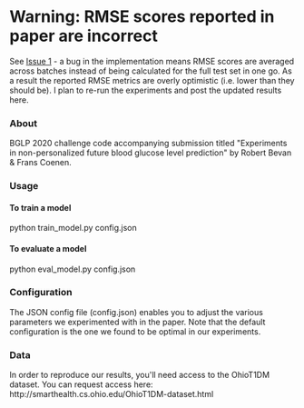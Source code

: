 <h1>Warning: RMSE scores reported in paper are incorrect</h1>

See [Issue 1](https://github.com/robert-bevan/bglp/issues/1) - a bug in the implementation means RMSE scores are averaged across batches instead of being calculated for the full test set in one go. As a result the reported RMSE metrics are overly optimistic (i.e. lower than they should be). I plan to re-run the experiments and post the updated results here.






<h3>About</h3>
BGLP 2020 challenge code accompanying submission titled "Experiments in non-personalized future blood glucose level prediction" by Robert Bevan & Frans Coenen.

<h3>Usage</h3>
<h4>To train a model</h4>
python train_model.py config.json

<h4>To evaluate a model</h4>
python eval_model.py config.json

<h3>Configuration</h3>
The JSON config file (config.json) enables you to adjust the various parameters we experimented with in the paper. Note that the default configuration is the one
we found to be optimal in our experiments.

<h3>Data</h3>
In order to reproduce our results, you'll need access to the OhioT1DM dataset. You can request access here: http://smarthealth.cs.ohio.edu/OhioT1DM-dataset.html
